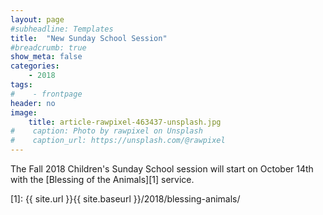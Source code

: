 ```yaml
---
layout: page
#subheadline: Templates
title:  "New Sunday School Session"
#breadcrumb: true
show_meta: false
categories:
    - 2018
tags:
#    - frontpage
header: no
image:
    title: article-rawpixel-463437-unsplash.jpg
#    caption: Photo by rawpixel on Unsplash
#    caption_url: https://unsplash.com/@rawpixel
---
```

The Fall 2018 Children's Sunday School session will start on October 14th with the [Blessing of the Animals][1] service.

 [1]: {{ site.url }}{{ site.baseurl }}/2018/blessing-animals/
